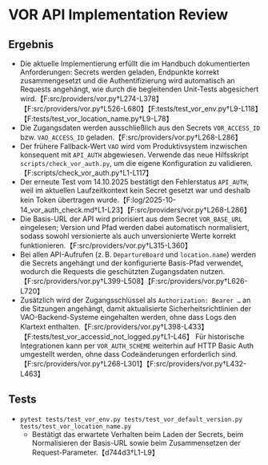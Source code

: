 # VOR API Implementation Review

## Ergebnis
- Die aktuelle Implementierung erfüllt die im Handbuch dokumentierten Anforderungen: Secrets werden geladen, Endpunkte korrekt zusammengesetzt und die Authentifizierung wird automatisch an Requests angehängt, wie durch die begleitenden Unit-Tests abgesichert wird.【F:src/providers/vor.py†L274-L378】【F:src/providers/vor.py†L526-L680】【F:tests/test_vor_env.py†L9-L118】【F:tests/test_vor_location_name.py†L9-L78】
- Die Zugangsdaten werden ausschließlich aus den Secrets `VOR_ACCESS_ID` bzw. `VAO_ACCESS_ID` geladen.【F:src/providers/vor.py†L268-L286】
- Der frühere Fallback-Wert `VAO` wird vom Produktivsystem inzwischen konsequent mit `API_AUTH` abgewiesen. Verwende das neue Hilfsskript `scripts/check_vor_auth.py`, um die eigene Konfiguration zu validieren.【F:scripts/check_vor_auth.py†L1-L117】
- Der erneute Test vom 14.10.2025 bestätigt den Fehlerstatus `API_AUTH`, weil im aktuellen Laufzeitkontext kein Secret gesetzt war und deshalb kein Token übertragen wurde.【F:log/2025-10-14_vor_auth_check.md†L1-L23】【F:src/providers/vor.py†L268-L286】
- Die Basis-URL der API wird priorisiert aus dem Secret `VOR_BASE_URL` eingelesen; Version und Pfad werden dabei automatisch normalisiert, sodass sowohl versionierte als auch unversionierte Werte korrekt funktionieren.【F:src/providers/vor.py†L315-L360】
- Bei allen API-Aufrufen (z. B. `DepartureBoard` und `location.name`) werden die Secrets angehängt und der konfigurierte Basis-Pfad verwendet, wodurch die Requests die geschützten Zugangsdaten nutzen.【F:src/providers/vor.py†L399-L508】【F:src/providers/vor.py†L626-L720】
- Zusätzlich wird der Zugangsschlüssel als `Authorization: Bearer …` an die Sitzungen angehängt, damit aktualisierte Sicherheitsrichtlinien der VAO-Backend-Systeme eingehalten werden, ohne dass Logs den Klartext enthalten.【F:src/providers/vor.py†L398-L433】【F:tests/test_vor_accessid_not_logged.py†L1-L46】 Für historische Integrationen kann per `VOR_AUTH_SCHEME` weiterhin auf HTTP Basic Auth umgestellt werden, ohne dass Codeänderungen erforderlich sind.【F:src/providers/vor.py†L268-L301】【F:src/providers/vor.py†L432-L463】

## Tests
- `pytest tests/test_vor_env.py tests/test_vor_default_version.py tests/test_vor_location_name.py`
  - Bestätigt das erwartete Verhalten beim Laden der Secrets, beim Normalisieren der Basis-URL sowie beim Zusammensetzen der Request-Parameter.【d744d3†L1-L9】
